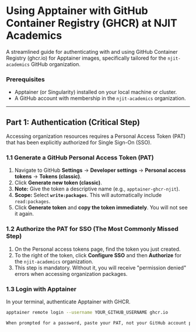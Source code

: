 # Using Apptainer with GitHub Container Registry (GHCR) at NJIT Academics

A streamlined guide for authenticating with and using GitHub Container Registry (ghcr.io) for Apptainer images, specifically tailored for the `njit-academics` GitHub organization.

### Prerequisites

*   Apptainer (or Singularity) installed on your local machine or cluster.
*   A GitHub account with membership in the `njit-academics` organization.

---

## Part 1: Authentication (Critical Step)

Accessing organization resources requires a Personal Access Token (PAT) that has been explicitly authorized for Single Sign-On (SSO).

### 1.1 Generate a GitHub Personal Access Token (PAT)

1.  Navigate to GitHub **Settings** → **Developer settings** → **Personal access tokens** → **Tokens (classic)**.
2.  Click **Generate new token (classic)**.
3.  **Note:** Give the token a descriptive name (e.g., `apptainer-ghcr-njit`).
4.  **Scope:** Select **`write:packages`**. This will automatically include `read:packages`.
5.  Click **Generate token** and **copy the token immediately**. You will not see it again.

### 1.2 Authorize the PAT for SSO (The Most Commonly Missed Step)

1.  On the Personal access tokens page, find the token you just created.
2.  To the right of the token, click **Configure SSO** and then **Authorize** for the `njit-academics` organization.
3.  This step is mandatory. Without it, you will receive "permission denied" errors when accessing organization packages.

### 1.3 Login with Apptainer

In your terminal, authenticate Apptainer with GHCR.

```bash
apptainer remote login --username YOUR_GITHUB_USERNAME ghcr.io

When prompted for a password, paste your PAT, not your GitHub account password.
